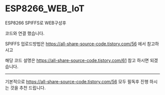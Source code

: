 # ESP8266_WEB_IoT

ESP8266 SPIFFS로 WEB구성후

코드와 연결 했습니다.

SPIFFS 업로드방법은 https://all-share-source-code.tistory.com/56 에서 참고하시고

해당 코드 설명은 https://all-share-source-code.tistory.com/61 참고 하시면 되겠습니다.


---

기본적으로 https://all-share-source-code.tistory.com/56 모두 필독후 진행 하시는 것을 추천 드립니다.
